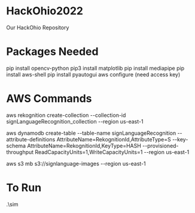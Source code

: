 # HackOhio2022
Our HackOhio Repository

# Packages Needed
pip install opencv-python
pip3 install matplotlib
pip install mediapipe
pip install aws-shell
pip install pyautogui
aws configure (need access key)

# AWS Commands
aws rekognition create-collection --collection-id signLanguageRecognition_collection --region us-east-1

aws dynamodb create-table --table-name signLanguageRecognition --attribute-definitions AttributeName=RekognitionId,AttributeType=S --key-schema AttributeName=RekognitionId,KeyType=HASH --provisioned-throughput ReadCapacityUnits=1,WriteCapacityUnits=1 --region us-east-1

aws s3 mb s3://signlanguage-images  --region us-east-1

# To Run
.\sim